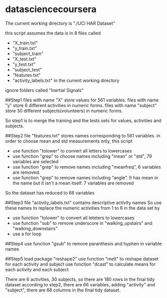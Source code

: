 ﻿datasciencecoursera
===================
The current working directory is "./UCI HAR Dataset"

this script assumes the data is in 8 files called 
* "X_train.txt"
* "y_train.txt" 
* "subject_train"
* "X_test.txt"
* "y_test.txt"
* "subject_test"
* "features.txt"
* "activity_labels.txt"
in the current working directory


ignore folders called "Inertial Signals"


##Step1
files with name "X" store values for 561 variables.
files with name "y" store 6 different activities in numeric forms.
files with name "subject" store 30 different subjects(volunteers) in numeric forms.

So step1 is to merge the training and the tests sets for values, activities and subjects. 

##Step2
file "features.txt" stores names corresponding to 561 variables.
in order to choose mean and std measurements only, this script
* use function "tolower" to convert all letters to lowercases
* use function "grep" to choose names including "mean" or "std", 79 variables are selected
* use function "grep" to remove names including "meanfreq", 6 variables are removed.
* use function "grep" to remove names including “angle”. It has mean in the name but it isn't a mean itself. 7 variables are removed

So the dataset has reduced to 66 variables


##Step3
file "activity_labels.txt" contains descriptive activity names
So use these names to replace the numeric activities from 1 to 6 in the data set by 
* use function "tolower" to convert all leteters to lowercases
* use function "sub" to remove underscore in "walking_upstairs" and "walking_downstairs"
* use a for loop


##Step4
use function "gsub" to remove paranthesis and hyphen in variable names

##Step5
load package "reshape2"
use function "melt" to reshape dataset for each activity and subject
use function "dcast" to calculate means for each activity and each subject

There are 6 activities, 30 subjects, so there are 180 rows in the final tidy dataset
according to step2, there are 66 variables, adding "activity" and "subject", there are 68 columns in the final tidy dataset.
